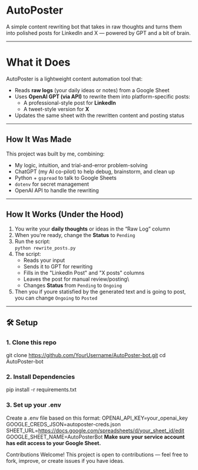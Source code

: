 # AutoPoster  
A simple content rewriting bot that takes in raw thoughts and turns them into polished posts for LinkedIn and X — powered by GPT and a bit of brain.

---

# What it Does

AutoPoster is a lightweight content automation tool that:

- Reads **raw logs** (your daily ideas or notes) from a Google Sheet  
- Uses **OpenAI GPT (via API)** to rewrite them into platform-specific posts:
  - A professional-style post for **LinkedIn**
  - A tweet-style version for **X**
- Updates the same sheet with the rewritten content and posting status

---

## How It Was Made

This project was built by me, combining:
- My logic, intuition, and trial-and-error problem-solving
- ChatGPT (my AI co-pilot) to help debug, brainstorm, and clean up
- Python + `gspread` to talk to Google Sheets
- `dotenv` for secret management
- OpenAI API to handle the rewriting

---

## How It Works (Under the Hood)

1. You write your **daily thoughts** or ideas in the “Raw Log” column
2. When you're ready, change the **Status** to `Pending`
3. Run the script:  
   `python rewrite_posts.py`
4. The script:
   - Reads your input
   - Sends it to GPT for rewriting
   - Fills in the "LinkedIn Post" and "X posts" columns
   - Leaves the post for manual review/posting\
   - Changes **Status** from `Pending` to `Ongoing`
5. Then you if youre statisfied by the generated text and is going to post, you can change `Ongoing` to `Posted`

---

## 🛠 Setup

### 1. Clone this repo

git clone https://github.com/YourUsername/AutoPoster-bot.git
cd AutoPoster-bot


### 2. Install Dependencies

pip install -r requirements.txt


### 3. Set up your .env

Create a .env file based on this format:
    OPENAI_API_KEY=your_openai_key
    GOOGLE_CREDS_JSON=autoposter-creds.json
    SHEET_URL=https://docs.google.com/spreadsheets/d/your_sheet_id/edit
    GOOGLE_SHEET_NAME=AutoPosterBot
**Make sure your service account has edit access to your Google Sheet.**



Contributions Welcome!
This project is open to contributions — feel free to fork, improve, or create issues if you have ideas.